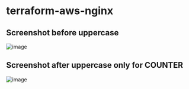 # terraform-aws-nginx

## Screenshot before uppercase 
![image](https://user-images.githubusercontent.com/28803383/200167143-b62c0b56-0d0f-4b32-a28c-c4bfe5452d82.png)


## Screenshot after uppercase only for COUNTER

![image](https://user-images.githubusercontent.com/28803383/200167165-0c98ca8a-551f-4505-8adb-e93c37aa9990.png)
